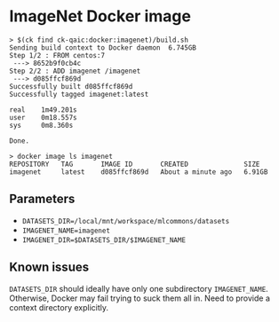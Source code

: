 # ImageNet Docker image

```
> $(ck find ck-qaic:docker:imagenet)/build.sh
Sending build context to Docker daemon  6.745GB
Step 1/2 : FROM centos:7
 ---> 8652b9f0cb4c
Step 2/2 : ADD imagenet /imagenet
 ---> d085ffcf869d
Successfully built d085ffcf869d
Successfully tagged imagenet:latest

real    1m49.201s
user    0m18.557s
sys     0m8.360s

Done.

> docker image ls imagenet
REPOSITORY   TAG       IMAGE ID       CREATED              SIZE
imagenet     latest    d085ffcf869d   About a minute ago   6.91GB
```

## Parameters

- `DATASETS_DIR=/local/mnt/workspace/mlcommons/datasets`
- `IMAGENET_NAME=imagenet`
- `IMAGENET_DIR=$DATASETS_DIR/$IMAGENET_NAME`

## Known issues

`DATASETS_DIR` should ideally have only one subdirectory `IMAGENET_NAME`. 
Otherwise, Docker may fail trying to suck them all in.
Need to provide a context directory explicitly.

